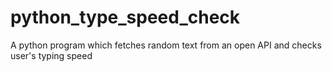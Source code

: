 # python_type_speed_check
 A python program which fetches random text from an open API and checks user's typing speed
